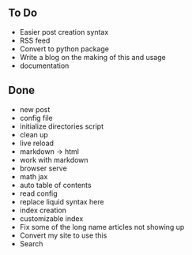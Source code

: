 ## To Do

- Easier post creation syntax
- RSS feed
- Convert to python package
- Write a blog on the making of this and usage
- documentation

## Done

- new post
- config file
- initialize directories script
- clean up
- live reload
- markdown -> html
- work with markdown
- browser serve
- math jax
- auto table of contents
- read config
- replace liquid syntax here
- index creation
- customizable index
- Fix some of the long name articles not showing up
- Convert my site to use this
- Search
